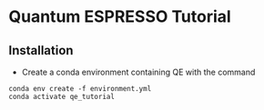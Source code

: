 # Quantum ESPRESSO Tutorial

## Installation

- Create a conda environment containing QE with the command
```
conda env create -f environment.yml
conda activate qe_tutorial
```
